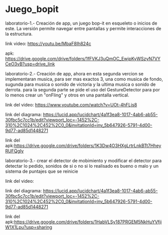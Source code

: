 # Juego_bopit

laboratorio-1.- Creación de app, un juego bop-it en esqueleto o inicios de este. La versión permite navegar entre pantallas y permite interacciones de la estructura.

link video: https://youtu.be/MbaF8Ih824c

apk: https://drive.google.com/drive/folders/1fFVKJ3uQmOC_EwjpKyWSzyN7VYCeO3vB?usp=drive_link

laboratorio-2.- Creación de app, ahora en esta segunda vercion se implementaran musica, para ser mas exactos 3, una como musica de fondo, sugunda para musica o sonido de victoria y la ultima musica o sonido de derrota. para la segunda parte se pide el uso del GestureDetector para por lo menos crear un "onFling" y otros en una pantalla vertical.

link del video: https://www.youtube.com/watch?v=UOt-4hFLjs8

link del diagrama: https://lucid.app/lucidchart/4a1f3ea8-1017-4ab6-ab55-30fbc5c7cc1b/edit?viewport_loc=-1452%2C-310%2C1024%2C452%2C0_0&invitationId=inv_5b647926-5791-4d00-9d77-ad85d1448271

link del apk:https://drive.google.com/drive/folders/1K3Dw4O3HXgLrtrLnkBTt7HheyRUFQgIy

laboratorio-3.- crear el detector de mobimiento y modificar el detector para detectar lo pedido, sonidos de si o no si lo realisado es bueno o malo y un sistema de puntajes que se reinicie

link del video:

link del diagrama: https://lucid.app/lucidchart/4a1f3ea8-1017-4ab6-ab55-30fbc5c7cc1b/edit?viewport_loc=-1452%2C-310%2C1024%2C452%2C0_0&invitationId=inv_5b647926-5791-4d00-9d77-ad85d1448271

link del apk:https://drive.google.com/drive/folders/1HabVLSy187PRGEM5NkHuYVfjiW1X1Lpu?usp=sharing
